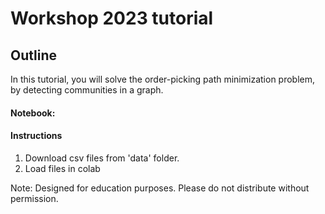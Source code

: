 # Workshop 2023 tutorial

## Outline

In this tutorial, you will solve the order-picking path minimization problem, by detecting communities in a graph.
#### Notebook:

#### Instructions
1. Download csv files from 'data' folder.
2. Load files in colab 

Note: Designed for education purposes. Please do not distribute without permission.

